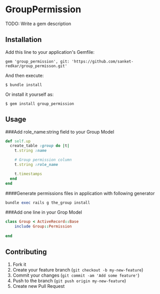 # GroupPermission

TODO: Write a gem description

## Installation

Add this line to your application's Gemfile:

    gem 'group_permission', git: 'https://github.com/sanket-redkar/group_permisson.git'

And then execute:

    $ bundle install

Or install it yourself as:

    $ gem install group_permission

## Usage

###Add role_name:string field to your Group Model

```ruby
def self.up
  create_table :group do |t|
    t.string :name

    # Group permission column
    t.string :role_name

    t.timestamps
  end
end
```
####Generate permissions files in application with following generator

```ruby
bundle exec rails g the_group install
```

###Add one line in your Grop Model

```ruby
class Group < ActiveRecord::Base
    include Group::Permission
    
end
```

## Contributing

1. Fork it
2. Create your feature branch (`git checkout -b my-new-feature`)
3. Commit your changes (`git commit -am 'Add some feature'`)
4. Push to the branch (`git push origin my-new-feature`)
5. Create new Pull Request
